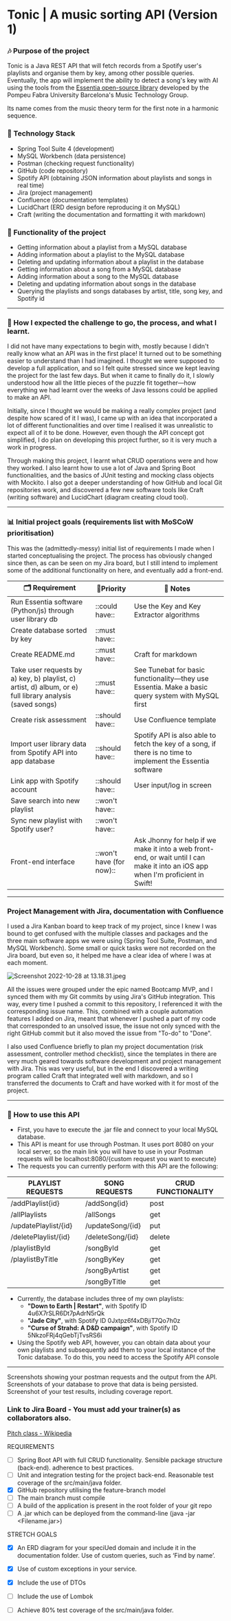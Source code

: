 # Tonic | A music sorting API (Version 1)

### 🎶 Purpose of the project

Tonic is a Java REST API that will fetch records from a Spotify user's playlists and organise them by key, among other possible queries. Eventually, the app will implement the ability to detect a song's key with AI using the tools from the [Essentia open-source library](https://essentia.upf.edu) developed by the Pompeu Fabra University Barcelona's Music Technology Group.

Its name comes from the music theory term for the first note in a harmonic sequence.

 ### 💾 Technology Stack

- Spring Tool Suite 4 (development)
- MySQL Workbench (data persistence)
- Postman (checking request functionality)
- GitHub (code repository)
- Spotify API (obtaining JSON information about playlists and songs in real time)
- Jira (project management)
- Confluence (documentation templates)
- LucidChart (ERD design before reproducing it on MySQL)
- Craft (writing the documentation and formatting it with markdown)

 ### 🔎 Functionality of the project

- Getting information about a playlist from a MySQL database
- Adding information about a playlist to the MySQL database
- Deleting and updating information about a playlist in the database
- Getting information about a song from a MySQL database
- Adding information about a song to the MySQL database
- Deleting and updating information about songs in the database
- Querying the playlists and songs databases by artist, title, song key, and Spotify id

---

### 📖 How I expected the challenge to go, the process, and what I learnt.

I did not have many expectations to begin with, mostly because I didn't really know what an API was in the first place! It turned out to be something easier to understand than I had imagined. I thought we were supposed to develop a full application, and so I felt quite stressed since we kept leaving the project for the last few days. But when it came to finally do it, I slowly understood how all the little pieces of the puzzle fit together—how everything we had learnt over the weeks of Java lessons could be applied to make an API.

Initially, since I thought we would be making a really complex project (and despite how scared of it I was), I came up with an idea that incorporated a lot of different functionalities and over time I realised it was unrealistic to expect all of it to be done. However, even though the API concept got simplified, I do plan on developing this project further, so it is very much a work in progress.

Through making this project, I learnt what CRUD operations were and how they worked. I also learnt how to use a lot of Java and Spring Boot functionalities, and the basics of JUnit testing and mocking class objects with Mockito. I also got a deeper understanding of how GitHub and local Git repositories work, and discovered a few new software tools like Craft (writing software) and LucidChart (diagram creating cloud tool).

---

### 📊 Initial project goals (requirements list with MoSCoW prioritisation)

This was the (admittedly-messy) initial list of requirements I made when I started conceptualising the project. The process has obviously changed since then, as can be seen on my Jira board, but I still intend to implement some of the additional functionality on here, and eventually add a front-end.

| **🗂️ Requirement**                                                                                       | **📌Priority**           | **📝 Notes**                                                                                                                      |
| --------------------------------------------------------------------------------------------------------- | ------------------------ | --------------------------------------------------------------------------------------------------------------------------------- |
| Run Essentia software (Python/js) through user library db                                                 | ::could have::           | Use the Key and Key Extractor algorithms                                                                                          |
| Create database sorted by key                                                                             | ::must have::            |                                                                                                                                   |
| Create README.md                                                                                          | ::must have::            | Craft for markdown                                                                                                                |
| Take user requests by a) key, b) playlist, c) artist, d) album, or e) full library analysis (saved songs) | ::must have::            | See Tunebat for basic functionality—they use Essentia. Make a basic query system with MySQL first                                 |
| Create risk assessment                                                                                    | ::should have::          | Use Confluence template                                                                                                           |
| Import user library data from Spotify API into app database                                               | ::should have::          | Spotify API is also able to fetch the key of a song, if there is no time to implement the Essentia software                       |
| Link app with Spotify account                                                                             | ::should have::          | User input/log in screen                                                                                                          |
| Save search into new playlist                                                                             | ::won't have::           |                                                                                                                                   |
| Sync new playlist with Spotify user?                                                                      | ::won't have::           |                                                                                                                                   |
| Front-end interface                                                                                       | ::won't have (for now):: | Ask Jhonny for help if we make it into a web front-end, or wait until I can make it into an iOS app when I'm proficient in Swift! |

---

### Project Management with Jira, documentation with Confluence

I used a Jira Kanban board to keep track of my project, since I knew I was bound to get confused with the multiple classes and packages and the three main software apps we were using (Spring Tool Suite, Postman, and MySQL Workbench). Some small or quick tasks were not recorded on the Jira board, but even so, it helped me have a clear idea of where I was at each moment.

![Screenshot 2022-10-28 at 13.18.31.jpeg](https://res.craft.do/user/full/a49dbab3-70d3-4ed6-6520-6324300d3ee7/72A6CAB6-96ED-45CE-8D27-C3B3B78AB49D_2/ePwjZSjZsbnKpxjtZbHI9AIvEgq2t3y5Dgl7sCGY9Coz/Screenshot%202022-10-28%20at%2013.18.31.jpeg)

All the issues were grouped under the epic named Bootcamp MVP, and I synced them with my Git commits by using Jira's GitHub integration. This way, every time I pushed a commit to this repository, I referenced it with the corresponding issue name. This, combined with a couple automation features I added on Jira, meant that whenever I pushed a part of my code that corresponded to an unsolved issue, the issue not only synced with the right GitHub commit but it also moved the issue from "To-do" to "Done".

I also used Confluence briefly to plan my project documentation (risk assessment, controller method checklist), since the templates in there are very much geared towards software development and project management with Jira. This was very useful, but in the end I discovered a writing program called Craft that integrated well with markdown, and so I transferred the documents to Craft and have worked with it for most of the project.

---

### 📙 How to use this API

- First, you have to execute the .jar file and connect to your local MySQL database.
- This API is meant for use through Postman. It uses port 8080 on your local server, so the main link you will have to use in your Postman requests will be localhost:8080/{custom request you want to execute}
- The requests you can currently perform with this API are the following:

| **PLAYLIST REQUESTS** | **SONG REQUESTS** | **CRUD FUNCTIONALITY** |
| --------------------- | ----------------- | ---------------------- |
| /addPlaylist{id}      | /addSong{id}      | post                   |
| /allPlaylists         | /allSongs         | get                    |
| /updatePlaylist/{id}  | /updateSong/{id}  | put                    |
| /deletePlaylist/{id}  | /deleteSong/{id}  | delete                 |
| /playlistById         | /songById         | get                    |
| /playlistByTitle      | /songByKey        | get                    |
|                       | /songByArtist     | get                    |
|                       | /songByTitle      | get                    |

- Currently, the database includes three of my own playlists:
   - **"Down to Earth | Restart"**, with Spotify ID 4u6X7rSLR6Dt7pAdrN5rQk
   - **"Jade City"**, with Spotify ID 0Jxtpz6f4xDBjiT7Qo7h0z
   - **"Curse of Strahd: A D&D campaign"**, with Spotify ID 5NkzoFRj4qGebTjTvsRS6i
- Using the Spotify web API, however, you can obtain data about your own playlists and subsequently add them to your local instance of the Tonic database. To do this, you need to access the Spotify API console

---

Screenshots showing your postman requests and the output from the API. Screenshots of your database to prove that data is being persisted. Screenshot of your test results, including coverage report.

### Link to Jira Board - You must add your trainer(s) as collaborators also.

[Pitch class - Wikipedia](https://en.wikipedia.org/wiki/Pitch_class)

REQUIREMENTS

- [ ] Spring Boot API with full CRUD functionality. Sensible package structure (back-end). adherence to best practices.
- [ ] Unit and integration testing for the project back-end. Reasonable test coverage of the src/main/java folder.
- [x] GitHub repository utilising the feature-branch model
- [ ] The main branch must compile
- [ ] A build of the application is present in the root folder of your git repo
- [ ] A .jar which can be deployed from the command-line (java -jar <Filename.jar>)

STRETCH GOALS

- [x] An ERD diagram for your speciUed domain and include it in the documentation folder. Use of custom queries, such as ‘Find by name’.
- [x] Use of custom exceptions in your service.
- [x] Include the use of DTOs
- [ ] Include the use of Lombok
- [ ] Achieve 80% test coverage of the src/main/java folder.

